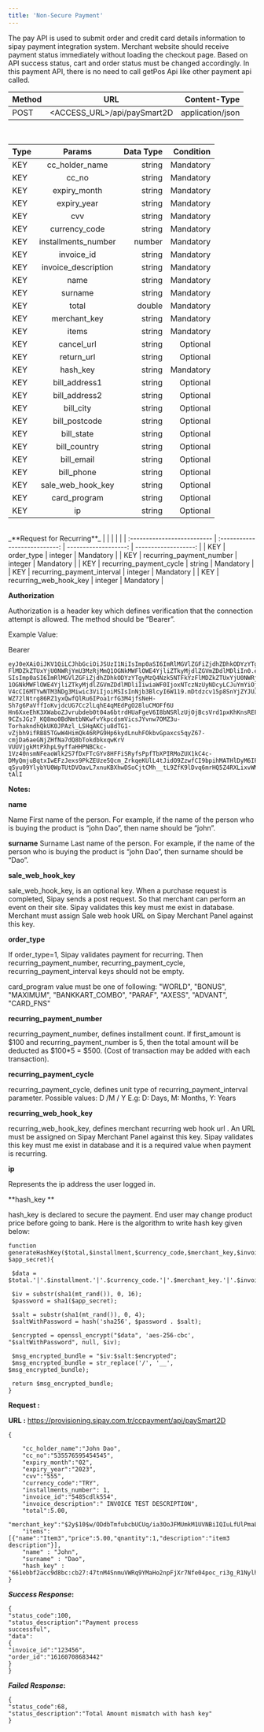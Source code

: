 ```yaml
---
title: 'Non-Secure Payment'
---
```


The pay API is used to submit order and credit  card details information to sipay payment integration system. Merchant website should receive payment status immediately without loading the checkout page. Based on API success status, cart and order status must be changed accordingly. In this payment API, there is no need to call getPos Api like other payment api called.

| Method                        | URL                         | Content-Type         |
| :-------------------------- | :---------------------------: | -------------------: |
| POST | <ACCESS_URL>/api/paySmart2D | application/json |

</br>

| Type                        | Params                         | Data Type         | Condition         |
| :-------------------------- | :---------------------------: | -------------------: | -------------------: |
| KEY | cc_holder_name | string | Mandatory |
| KEY | cc_no | string | Mandatory |
| KEY | expiry_month | string | Mandatory |
| KEY | expiry_year | string | Mandatory |
| KEY | cvv | string | Mandatory |
| KEY | currency_code | string | Mandatory |
| KEY | installments_number | number | Mandatory |
| KEY | invoice_id | string | Mandatory |
| KEY | invoice_description | string | Mandatory |
| KEY | name | string | Mandatory |
| KEY | surname | string | Mandatory |
| KEY | total | double | Mandatory |
| KEY | merchant_key | string | Mandatory |
| KEY | items | string | Mandatory |
| KEY | cancel_url | string | Optional |
| KEY | return_url | string | Optional |
| KEY | hash_key | string | Mandatory |
| KEY | bill_address1 | string | Optional |
| KEY | bill_address2 | string | Optional |
| KEY | bill_city | string | Optional |
| KEY | bill_postcode | string | Optional |
| KEY | bill_state | string | Optional |
| KEY | bill_country | string | Optional |
| KEY | bill_email | string | Optional |
| KEY | bill_phone | string | Optional |
| KEY | sale_web_hook_key | string | Optional |
| KEY | card_program | string | Optional |
| KEY | ip | string | Optional |

</br>
_**Request for Recurring**_
| | | | |
| :-------------------------- | :---------------------------: | -------------------: | -------------------: |
| KEY | order_type | integer | Mandatory |
| KEY | recurring_payment_number | integer | Mandatory |
| KEY | recurring_payment_cycle | string | Mandatory |
| KEY | recurring_payment_interval | integer | Mandatory |
| KEY | recurring_web_hook_key | integer | Mandatory |


**Authorization**

Authorization  is a header key which defines verification that the connection attempt is allowed. The method should  be “Bearer”.

Example Value:

Bearer
``` markup
eyJ0eXAiOiJKV1QiLCJhbGciOiJSUzI1NiIsImp0aSI6ImRlMGVlZGFiZjdhZDhkODYzYTgyMzQ4Nzk5NTFkYz
FlMDZkZTUxYjU0NWRjYmU3MzRjMmQ1OGNkMWFlOWE4YjliZTkyMjdlZGVmZDdlMDliIn0.eyJhdWQiOiIxN
SIsImp0aSI6ImRlMGVlZGFiZjdhZDhkODYzYTgyMzQ4Nzk5NTFkYzFlMDZkZTUxYjU0NWRjYmU3MzRjMmQ
1OGNkMWFlOWE4YjliZTkyMjdlZGVmZDdlMDliIiwiaWF0IjoxNTczNzUyNDcyLCJuYmYiOjE1NzM3NTI0NzIsIm
V4cCI6MTYwNTM3NDg3Miwic3ViIjoiMSIsInNjb3BlcyI6W119.mDtdzcv15p8SnYjZYJUJrhdskO5NohXbkcAxKW
WZ72lNtrg86RZ1yxQwfQlRu6IPoa1rfG3M4jfsNeH-Sh7g6PaVffIoKvjdcUG7Cc2lLqhE4qMEdPgO28luCMOFf6U
Hn6XxeEhK3XWaboZJvrubdeb0t04a6btrdHUaFgeV6I8bNSRlzUjOjBcsVrd1pxKhKnsREFHCWfzYVC_ZQ4RRC
9CZsJGz7_KQ8mo0BdNmtbNKwfvYkpcdsmVicsJYvnw7OMZ3u-TorhakndhQkUK0JPAzl_LSHqAKCju8dTG1-vZjbh9ifRB85TGwW4HimQk46RPG9Hp6kydLnuhFOkbvGpaxcs5qyZ67-cmjDa6aeGNjZHfNa7dQ8bTokdbkxqwKrV
VUUVjgkMtPXhpL9yffaHHPNBCkc-1Vz40nsmNFeaoWlk2S7fDxFTcGYv8HFFiSRyfsPpfTbXPIRMoZUX1kC4c-DMyQmjuBqtxIwEFzJexs9PkZEUze5Qcm_ZrkqeKUlL4tJidO9ZzwfCI9bpihMATHlDyM6IP7XyhgMRt3yr2Wvzxuxav
qSyu09YlybYU0WpTUtDVOavL7xnuKBXhwDSoCjtCMh__tL9ZfK9lDvq6mrHQ5Z4RXLixvWMbl98_Btbnfg_SqnCNYwL14FSHyeb3lnuF8VFyERwbf-tAlI
```

**Notes:**

**name**

Name First name of the  person. For example, if the name of the person who is buying the product is “john Dao”, then name should be “john”.

**surname**
Surname Last name of the  person. For example, if the name of the person who is buying the product is “john Dao”, then surname should be “Dao”.

**sale_web_hook_key**

sale_web_hook_key, is an optional key. When a purchase request is completed, Sipay sends a post request. So that merchant can perform an event on their site. Sipay validates this key must me exist in database. Merchant must assign Sale web hook URL on Sipay Merchant Panel against this key.

**order_type**

If order_type=1, Sipay validates payment for recurring. Then recurring_payment_number, recurring_payment_cycle, recurring_payment_interval  keys should not be empty.

card_program value must be one of following: "WORLD", "BONUS", "MAXIMUM", "BANKKART_COMBO", "PARAF", "AXESS", "ADVANT", "CARD_FNS"

**recurring_payment_number**

recurring_payment_number, defines installment count. If first_amount is $100 and recurring_payment_number is 5, then the total amount will be deducted as $100*5 = $500. (Cost of transaction may be added with each transaction).

**recurring_payment_cycle**

recurring_payment_cycle, defines unit type of recurring_payment_interval parameter.
Possible values: D /M / Y
E.g: D: Days, M: Months, Y: Years

**recurring_web_hook_key**

recurring_web_hook_key, defines merchant recurring web hook url . An URL must be assigned on Sipay Merchant Panel against this key. Sipay validates this key must me exist in database and it is a required value when payment is recurring.

**ip**

Represents the ip address the user logged in.

**hash_key **

hash_key is declared to secure the payment. End user may change product price before going to bank.
Here is the algorithm to write hash key given below:

``` markup
function generateHashKey($total,$installment,$currency_code,$merchant_key,$invoice_id,
$app_secret){

 $data = $total.'|'.$installment.'|'.$currency_code.'|'.$merchant_key.'|'.$invoice_id;

 $iv = substr(sha1(mt_rand()), 0, 16);
 $password = sha1($app_secret);

 $salt = substr(sha1(mt_rand()), 0, 4);
 $saltWithPassword = hash('sha256', $password . $salt);

 $encrypted = openssl_encrypt("$data", 'aes-256-cbc', "$saltWithPassword", null, $iv);

 $msg_encrypted_bundle = "$iv:$salt:$encrypted";
 $msg_encrypted_bundle = str_replace('/', '__', $msg_encrypted_bundle);

 return $msg_encrypted_bundle;
}

```


**Request :**

**URL :** https://provisioning.sipay.com.tr/ccpayment/api/paySmart2D

``` markup
{

	"cc_holder_name":"John Dao",
	"cc_no":"535576595454545",
	"expiry_month":"02",
	"expiry_year":"2023",
	"cvv":"555",
	"currency_code":"TRY",
    "installments_number": 1,
	"invoice_id":"5485cdlk554",
	"invoice_description":" INVOICE TEST DESCRIPTION",
	"total":5.00,
	"merchant_key":"$2y$10$w/ODdbTmfubcbUCUq/ia3OoJFMUmkM1UVNBiIQIuLfUlPmaLUT1he",
	"items":[{"name":"Item3","price":5.00,"qnantity":1,"description":"item3 description"}],
	"name" : "John",
	"surname" : "Dao",
    "hash_key" : "661ebbf2acc9d8bc:cb27:47tnM4SnmuVWRq9YMaHo2npFjXr7Nfe04poc_ri3g_R1NylhHZcj0Zu3Eul4K7tPmEV2kRxpiDUa8If4xgxAHyM6j+mJaLGL73FFFxoEEJcwhqr5GYOTbQbT7+G2TtnU"
}
```

**_Success Response_:**

``` markup
{
"status_code":100,
"status_description":"Payment process
successful",
"data":
{
"invoice_id":"123456",
"order_id":"16160708683442"
}
}
```
**_Failed Response_:**
``` markup
{
"status_code":68,
"status_description":"Total Amount mismatch with hash key"
}
```

